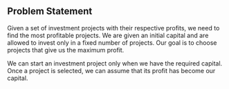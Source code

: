 ## Problem Statement
Given a set of investment projects with their respective profits, we need to find the most profitable projects. We are given an initial capital and are allowed to invest only in a fixed number of projects. Our goal is to choose projects that give us the maximum profit.

We can start an investment project only when we have the required capital. Once a project is selected, we can assume that its profit has become our capital.

